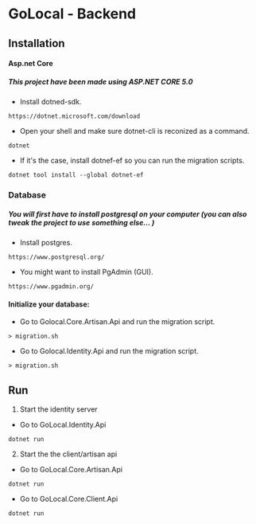 # GoLocal - Backend

## Installation

#### Asp.net Core
##### This project have been made using ASP.NET CORE 5.0
- Install dotned-sdk.
```
https://dotnet.microsoft.com/download
```
- Open your shell and make sure dotnet-cli is reconized as a command.
```
dotnet
```
- If it's the case, install dotnef-ef so you can run the migration scripts.
```
dotnet tool install --global dotnet-ef
```

### Database
##### You will first have to install postgresql on your computer (you can also tweak the project to use something else... )
- Install postgres.
```
https://www.postgresql.org/
```
- You might want to install PgAdmin (GUI).
```
https://www.pgadmin.org/
```

#### Initialize your database:
- Go to Golocal.Core.Artisan.Api and run the migration script.
```
> migration.sh
```

- Go to Golocal.Identity.Api and run the migration script.
```
> migration.sh
```

## Run
1. Start the identity server
- Go to GoLocal.Identity.Api
```
dotnet run
```

2. Start the the client/artisan api
- Go to GoLocal.Core.Artisan.Api
```
dotnet run
```
- Go to GoLocal.Core.Client.Api
```
dotnet run
```
